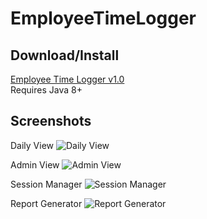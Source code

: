 # EmployeeTimeLogger

## Download/Install
[Employee Time Logger v1.0](https://github.com/AbbyNode/EmployeeTimeLogger/releases/download/v1.0/EmployeeTimeLogger.jar)  
Requires Java 8+  

## Screenshots
Daily View
![Daily View](https://i.imgur.com/nDkJeze.png)

Admin View
![Admin View](https://i.imgur.com/aMCaEaV.png)

Session Manager
![Session Manager](https://i.imgur.com/y9X82pj.png)

Report Generator
![Report Generator](https://i.imgur.com/782wBFo.png)
